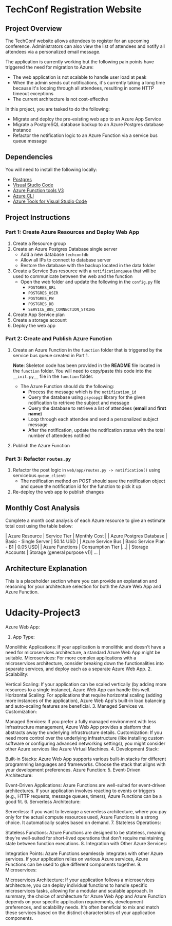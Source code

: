# TechConf Registration Website

## Project Overview
The TechConf website allows attendees to register for an upcoming conference. Administrators can also view the list of attendees and notify all attendees via a personalized email message.

The application is currently working but the following pain points have triggered the need for migration to Azure:
 - The web application is not scalable to handle user load at peak
 - When the admin sends out notifications, it's currently taking a long time because it's looping through all attendees, resulting in some HTTP timeout exceptions
 - The current architecture is not cost-effective 

In this project, you are tasked to do the following:
- Migrate and deploy the pre-existing web app to an Azure App Service
- Migrate a PostgreSQL database backup to an Azure Postgres database instance
- Refactor the notification logic to an Azure Function via a service bus queue message

## Dependencies

You will need to install the following locally:
- [Postgres](https://www.postgresql.org/download/)
- [Visual Studio Code](https://code.visualstudio.com/download)
- [Azure Function tools V3](https://docs.microsoft.com/en-us/azure/azure-functions/functions-run-local?tabs=windows%2Ccsharp%2Cbash#install-the-azure-functions-core-tools)
- [Azure CLI](https://docs.microsoft.com/en-us/cli/azure/install-azure-cli?view=azure-cli-latest)
- [Azure Tools for Visual Studio Code](https://marketplace.visualstudio.com/items?itemName=ms-vscode.vscode-node-azure-pack)

## Project Instructions

### Part 1: Create Azure Resources and Deploy Web App
1. Create a Resource group
2. Create an Azure Postgres Database single server
   - Add a new database `techconfdb`
   - Allow all IPs to connect to database server
   - Restore the database with the backup located in the data folder
3. Create a Service Bus resource with a `notificationqueue` that will be used to communicate between the web and the function
   - Open the web folder and update the following in the `config.py` file
      - `POSTGRES_URL`
      - `POSTGRES_USER`
      - `POSTGRES_PW`
      - `POSTGRES_DB`
      - `SERVICE_BUS_CONNECTION_STRING`
4. Create App Service plan
5. Create a storage account
6. Deploy the web app

### Part 2: Create and Publish Azure Function
1. Create an Azure Function in the `function` folder that is triggered by the service bus queue created in Part 1.

      **Note**: Skeleton code has been provided in the **README** file located in the `function` folder. You will need to copy/paste this code into the `__init.py__` file in the `function` folder.
      - The Azure Function should do the following:
         - Process the message which is the `notification_id`
         - Query the database using `psycopg2` library for the given notification to retrieve the subject and message
         - Query the database to retrieve a list of attendees (**email** and **first name**)
         - Loop through each attendee and send a personalized subject message
         - After the notification, update the notification status with the total number of attendees notified
2. Publish the Azure Function

### Part 3: Refactor `routes.py`
1. Refactor the post logic in `web/app/routes.py -> notification()` using servicebus `queue_client`:
   - The notification method on POST should save the notification object and queue the notification id for the function to pick it up
2. Re-deploy the web app to publish changes

## Monthly Cost Analysis
Complete a month cost analysis of each Azure resource to give an estimate total cost using the table below:

| Azure Resource | Service Tier | Monthly Cost |
| Azure Postgres Database | Basic - Single Server | 50.14 USD |
| Azure Service Bus | Basic Service Plan - B1 | 0.05 USD|
| Azure Functions | Consumption Tier |...|
| Storage Accounts | Storage (general purpose v1)| ...   |
## Architecture Explanation
This is a placeholder section where you can provide an explanation and reasoning for your architecture selection for both the Azure Web App and Azure Function.
# Udacity-Project3
Azure Web App:
1. App Type:

Monolithic Applications: If your application is monolithic and doesn't have a need for microservices architecture, a standard Azure Web App might be suitable.
Microservices: For more complex applications with a microservices architecture, consider breaking down the functionalities into separate services, and deploy each as a separate Azure Web App.
2. Scalability:

Vertical Scaling: If your application can be scaled vertically (by adding more resources to a single instance), Azure Web App can handle this well.
Horizontal Scaling: For applications that require horizontal scaling (adding more instances of the application), Azure Web App's built-in load balancing and auto-scaling features are beneficial.
3. Managed Services vs. Customization:

Managed Services: If you prefer a fully managed environment with less infrastructure management, Azure Web App provides a platform that abstracts away the underlying infrastructure details.
Customization: If you need more control over the underlying infrastructure (like installing custom software or configuring advanced networking settings), you might consider other Azure services like Azure Virtual Machines.
4. Development Stack:

Built-in Stacks: Azure Web App supports various built-in stacks for different programming languages and frameworks. Choose the stack that aligns with your development preferences.
Azure Function:
5. Event-Driven Architecture:

Event-Driven Applications: Azure Functions are well-suited for event-driven architectures. If your application involves reacting to events or triggers (e.g., HTTP requests, message queues, timers), Azure Functions can be a good fit.
6. Serverless Architecture:

Serverless: If you want to leverage a serverless architecture, where you pay only for the actual compute resources used, Azure Functions is a strong choice. It automatically scales based on demand.
7. Stateless Operations:

Stateless Functions: Azure Functions are designed to be stateless, meaning they're well-suited for short-lived operations that don't require maintaining state between function executions.
8. Integration with Other Azure Services:

Integration Points: Azure Functions seamlessly integrates with other Azure services. If your application relies on various Azure services, Azure Functions can be used to glue different components together.
9. Microservices:

Microservices Architecture: If your application follows a microservices architecture, you can deploy individual functions to handle specific microservices tasks, allowing for a modular and scalable approach.
In summary, the choice of architecture for Azure Web App and Azure Function depends on your specific application requirements, development preferences, and scalability needs. It's often beneficial to mix and match these services based on the distinct characteristics of your application components.